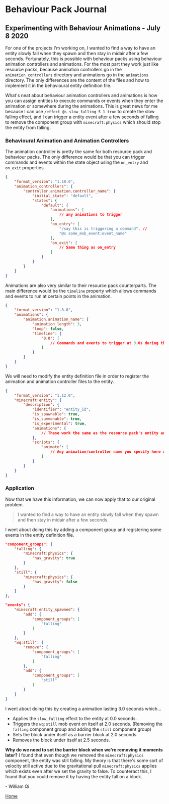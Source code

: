# Behaviour Pack Journal

## Experimenting with Behaviour Animations - July 8 2020

For one of the projects I'm working on, I wanted to find a way to have an entity slowly fall when they spawn and then stay in midair after a few seconds. Fortunately, this is possible with behaviour packs using behaviour animation controllers and animations.
For the most part they work just like resource packs, because animation controllers go in the `animation_controllers` directory and animations go in the `animations` directory. The only differences are the content of the files and how to implement it in the behavioural entity definition file.

What's neat about behaviour animation controllers and animations is how you can assign entities to execute commands or events when they enter the animation or somewhere during the animations. This is great news for me because I can use `/effect @s slow_falling 5 1 true` to create the slow falling effect, and I can trigger a entity event after a few seconds of falling to remove the component group with `minecraft:physics` which should stop the entity from falling.

### Behavioural Animation and Animation Controllers

The animation controller is pretty the same for both resource pack and behaviour packs. The only difference would be that you can trigger commands and events within the state object using the `on_entry` and `on_exit` properties.

```json
{
    "format_version": "1.10.0",
    "animation_controllers": {
        "controller.animation.controller_name": {
            "initial_state": "default",
            "states": {
                "default": {
                    "animations": [
                        // any animations to trigger
                    ],
                    "on_entry": [
                        "/say this is triggering a command", //
                        "@s some_mob_event:event_name"
                    ],
                    "on_exit": [
                        // Same thing as on_entry
                    ]
                }
            }
        }
    }
}
```

Animations are also very similar to their resource pack counterparts. The main difference would be the `timeline` property which allows commands and events to run at certain points in the animation.
```json
{
    "format_version": "1.8.0",
    "animations": {
        "animation.animation_name": {
            "animation_length": 3,
            "loop": false,
            "timeline": {
                "0.0": [
                    // Commands and events to trigger at 0.0s during the animation.
                ]
            }
        }
    }
}
```

We will need to modify the entity definition file in order to register the animation and animation controller files to the entity.
```json
{
    "format_version": "1.12.0",
    "minecraft:entity": {
        "description": {
            "identifier": "entity_id",
            "is_spawnable": true,
            "is_summonable": true,
            "is_experimental": true,
            "animations": {
                // These work the same as the resource pack's entity animation property.
            },
            "scripts": {
                "animate": [
                    // Any animation/controller name you specify here will be automatically run.
                ]
            }
        }
    }
}
```

### Application

Now that we have this information, we can now apply that to our original problem.

> I wanted to find a way to have an entity slowly fall when they spawn and then stay in midair after a few seconds.

I went about doing this by adding a component group and registering some events in the entity definition file.
```json
"component_groups": {
    "falling": {
        "minecraft:physics": {
            "has_gravity": true
        }
    },
    "still": {
        "minecraft:physics": {
            "has_gravity": false
        }
    }
},

"events": {
    "minecraft:entity_spawned": {
        "add": {
            "component_groups": [
                "falling"
            ]
        }
    },
    "wq:still": {
        "remove": {
            "component_groups": [
                "falling"
            ]
        },
        "add": {
            "component_groups": [
                "still"
            ]
        }
    }
}
```

I went about doing this by creating a animation lasting 3.0 seconds which...
- Applies the `slow_falling` effect to the entity at 0.0 seconds.
- Triggers the `wq:still` mob event on itself at 2.0 seconds. (Removing the `falling` component group and adding the `still` component group)
- Sets the block under itself as a barrier block at 2.0 seconds.
- Removes the block under itself at 2.5 seconds.

**Why do we need to set the barrier block when we're removing it moments later?**
I found that even though we removed the `minecraft:physics` component, the entity was still falling. My theory is that there's some sort of velocity still active due to the gravitational pull `minecraft:physics` applies which exists even after we set the gravity to false. To counteract this, I found that you could remove it by having the entity fall on a block.

\- William Qi

[Home](../index.md)